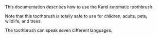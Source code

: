This documentation describes how to use the Karel automatic
toothbrush.

Note that this toothbrush is totally safe to use for children,
adults, pets, wildlife, and trees.

The toothbrush can speak seven different languages.
